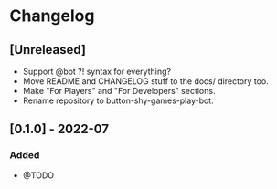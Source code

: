 
# Changelog

## [Unreleased]

- Support @bot <command>?! syntax for everything?
- Move README and CHANGELOG stuff to the docs/ directory too.
- Make "For Players" and "For Developers" sections.
- Rename repository to button-shy-games-play-bot.

## [0.1.0] - 2022-07

### Added

- @TODO

